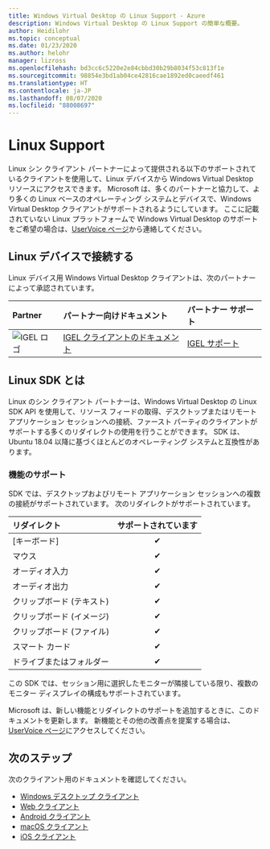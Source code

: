 ```yaml
---
title: Windows Virtual Desktop の Linux Support - Azure
description: Windows Virtual Desktop の Linux Support の簡単な概要。
author: Heidilohr
ms.topic: conceptual
ms.date: 01/23/2020
ms.author: helohr
manager: lizross
ms.openlocfilehash: bd3cc6c5220e2e84cbbd30b29b8034f53c813f1e
ms.sourcegitcommit: 98854e3bd1ab04ce42816cae1892ed0caeedf461
ms.translationtype: HT
ms.contentlocale: ja-JP
ms.lasthandoff: 08/07/2020
ms.locfileid: "88008697"
---
```

# <a name="linux-support"></a>Linux Support

Linux シン クライアント パートナーによって提供される以下のサポートされているクライアントを使用して、Linux デバイスから Windows Virtual Desktop リソースにアクセスできます。 Microsoft は、多くのパートナーと協力して、より多くの Linux ベースのオペレーティング システムとデバイスで、Windows Virtual Desktop クライアントがサポートされるようにしています。 ここに記載されていない Linux プラットフォームで Windows Virtual Desktop のサポートをご希望の場合は、[UserVoice ページ](https://remotedesktop.uservoice.com/forums/923035-remote-desktop-support-on-linux)から連絡してください。

## <a name="connect-with-your-linux-device"></a>Linux デバイスで接続する

Linux デバイス用 Windows Virtual Desktop クライアントは、次のパートナーによって承認されています。

|Partner|パートナー向けドキュメント|パートナー サポート|
|:------|:--------------------|:--------------|
|![IGEL ロゴ](./media/partners/igel.png)|[IGEL クライアントのドキュメント](https://www.igel.com/igel-solution-family/windows-virtual-desktop/)|[IGEL サポート](https://www.igel.com/support/)|

## <a name="what-is-the-linux-sdk"></a>Linux SDK とは

Linux のシン クライアント パートナーは、Windows Virtual Desktop の Linux SDK API を使用して、リソース フィードの取得、デスクトップまたはリモート アプリケーション セッションへの接続、ファースト パーティのクライアントがサポートする多くのリダイレクトの使用を行うことができます。 SDK は、Ubuntu 18.04 以降に基づくほとんどのオペレーティング システムと互換性があります。

### <a name="feature-support"></a>機能のサポート

SDK では、デスクトップおよびリモート アプリケーション セッションへの複数の接続がサポートされています。 次のリダイレクトがサポートされています。

| リダイレクト       | サポートされています |
| :---------------- | :-------: |
| [キーボード]          | &#10004;  |
| マウス             | &#10004;  |
| オーディオ入力          | &#10004;  |
| オーディオ出力         | &#10004;  |
| クリップボード (テキスト)  | &#10004;  |
| クリップボード (イメージ) | &#10004;  |
| クリップボード (ファイル)  | &#10004;  |
| スマート カード         | &#10004;  |
| ドライブまたはフォルダー      | &#10004;  |

この SDK では、セッション用に選択したモニターが隣接している限り、複数のモニター ディスプレイの構成もサポートされています。

Microsoft は、新しい機能とリダイレクトのサポートを追加するときに、このドキュメントを更新します。 新機能とその他の改善点を提案する場合は、[UserVoice ページ](https://go.microsoft.com/fwlink/?linkid=2116523)にアクセスしてください。

## <a name="next-steps"></a>次のステップ

次のクライアント用のドキュメントを確認してください。

- [Windows デスクトップ クライアント](connect-windows-7-10.md)
- [Web クライアント](connect-web.md)
- [Android クライアント](connect-android.md)
- [macOS クライアント](connect-macos.md)
- [iOS クライアント](connect-ios.md)

